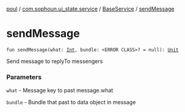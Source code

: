 [poul](../../index.md) / [com.sophoun.ui_state.service](../index.md) / [BaseService](index.md) / [sendMessage](./send-message.md)

# sendMessage

`fun sendMessage(what: `[`Int`](https://kotlinlang.org/api/latest/jvm/stdlib/kotlin/-int/index.html)`, bundle: <ERROR CLASS>? = null): `[`Unit`](https://kotlinlang.org/api/latest/jvm/stdlib/kotlin/-unit/index.html)

Send message to replyTo messengers

### Parameters

`what` - Message key to past message.what

`bundle` - Bundle that past to data object in message
